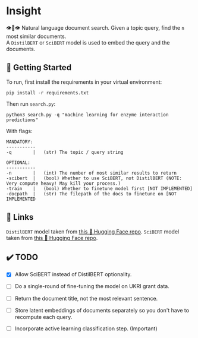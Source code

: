 # Insight
👁️👄👁️ Natural language document search. Given a topic query, find the `n` most similar documents.  
A `DistilBERT` or `SciBERT` model is used to embed the query and the documents.

## 🏡 Getting Started
To run, first install the requirements in your virtual environment:

`pip install -r requirements.txt`

Then run `search.py`:

`python3 search.py -q "machine learning for enzyme interaction predictions"`

With flags:
```
MANDATORY:
-----------
-q        |   (str) The topic / query string

OPTIONAL:
-----------
-n        |   (int) The number of most similar results to return
-scibert  |   (bool) Whether to use SciBERT, not DistilBERT (NOTE: Very compute heavy! May kill your process.)
-train    |   (bool) Whether to finetune model first [NOT IMPLEMENTED]
-docpath  |   (str) The filepath of the docs to finetune on [NOT IMPLEMENTED
```

## 🔗 Links

`DistilBERT` model taken from [this 🤗 Hugging Face repo](https://huggingface.co/distilbert-base-uncased).
`SciBERT` model taken from [this 🤗 Hugging Face repo](https://huggingface.co/allenai/scibert_scivocab_uncased).

## ✔️ TODO

- [x] Allow SciBERT instead of DistilBERT optionality.
- [ ] Do a single-round of fine-tuning the model on UKRI grant data.
- [ ] Return the document title, not the most relevant sentence.
- [ ] Store latent embeddings of documents separately so you don't have to recompute each query.
- [ ] Incorporate active learning classification step. (Important)

